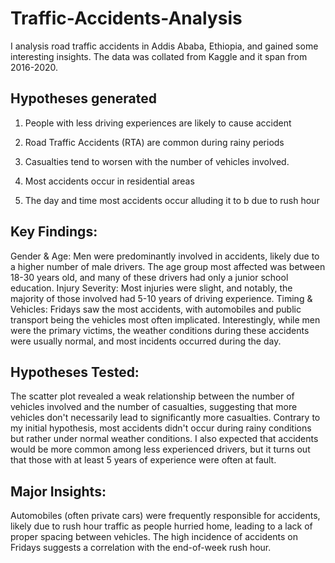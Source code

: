 # Traffic-Accidents-Analysis
I analysis road traffic accidents in Addis Ababa, Ethiopia, and gained some interesting insights. The data was collated from Kaggle and it span from 2016-2020. 

## Hypotheses generated
1. People with less driving experiences are likely to cause accident

2. Road Traffic Accidents (RTA) are common during rainy periods

3. Casualties tend to worsen with the number of vehicles involved.

4. Most accidents occur in residential areas

5. The day and time most accidents occur alluding it to b due to rush hour

## Key Findings:
Gender & Age: Men were predominantly involved in accidents, likely due to a higher number of male drivers. The age group most affected was between 18-30 years old, and many of these drivers had only a junior school education.
Injury Severity: Most injuries were slight, and notably, the majority of those involved had 5-10 years of driving experience.
Timing & Vehicles: Fridays saw the most accidents, with automobiles and public transport being the vehicles most often implicated. Interestingly, while men were the primary victims, the weather conditions during these accidents were usually normal, and most incidents occurred during the day.

## Hypotheses Tested:
The scatter plot revealed a weak relationship between the number of vehicles involved and the number of casualties, suggesting that more vehicles don't necessarily lead to significantly more casualties.
Contrary to my initial hypothesis, most accidents didn't occur during rainy conditions but rather under normal weather conditions.
I also expected that accidents would be more common among less experienced drivers, but it turns out that those with at least 5 years of experience were often at fault.

## Major Insights:
Automobiles (often private cars) were frequently responsible for accidents, likely due to rush hour traffic as people hurried home, leading to a lack of proper spacing between vehicles.
The high incidence of accidents on Fridays suggests a correlation with the end-of-week rush hour.
